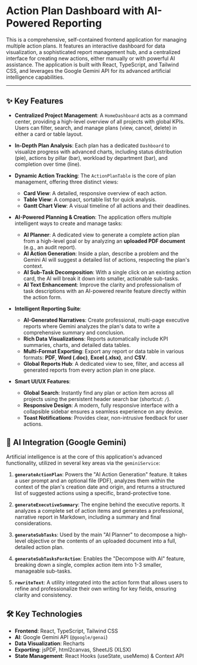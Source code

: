 # Action Plan Dashboard with AI-Powered Reporting

This is a comprehensive, self-contained frontend application for managing multiple action plans. It features an interactive dashboard for data visualization, a sophisticated report management hub, and a centralized interface for creating new actions, either manually or with powerful AI assistance. The application is built with React, TypeScript, and Tailwind CSS, and leverages the Google Gemini API for its advanced artificial intelligence capabilities.

---

## ✨ Key Features

- **Centralized Project Management**: A `HomeDashboard` acts as a command center, providing a high-level overview of all projects with global KPIs. Users can filter, search, and manage plans (view, cancel, delete) in either a card or table layout.

- **In-Depth Plan Analysis**: Each plan has a dedicated `Dashboard` to visualize progress with advanced charts, including status distribution (pie), actions by pillar (bar), workload by department (bar), and completion over time (line).

- **Dynamic Action Tracking**: The `ActionPlanTable` is the core of plan management, offering three distinct views:
    - **Card View**: A detailed, responsive overview of each action.
    - **Table View**: A compact, sortable list for quick analysis.
    - **Gantt Chart View**: A visual timeline of all actions and their deadlines.

- **AI-Powered Planning & Creation**: The application offers multiple intelligent ways to create and manage tasks:
    - **AI Planner**: A dedicated view to generate a complete action plan from a high-level goal or by analyzing an **uploaded PDF document** (e.g., an audit report).
    - **AI Action Generation**: Inside a plan, describe a problem and the Gemini AI will suggest a detailed list of actions, respecting the plan's context.
    - **AI Sub-Task Decomposition**: With a single click on an existing action card, the AI will break it down into smaller, actionable sub-tasks.
    - **AI Text Enhancement**: Improve the clarity and professionalism of task descriptions with an AI-powered rewrite feature directly within the action form.

- **Intelligent Reporting Suite**:
    - **AI-Generated Narratives**: Create professional, multi-page executive reports where Gemini analyzes the plan's data to write a comprehensive summary and conclusion.
    - **Rich Data Visualizations**: Reports automatically include KPI summaries, charts, and detailed data tables.
    - **Multi-Format Exporting**: Export any report or data table in various formats: **PDF**, **Word (.doc)**, **Excel (.xlsx)**, and **CSV**.
    - **Global Reports Hub**: A dedicated view to see, filter, and access all generated reports from every action plan in one place.

- **Smart UI/UX Features**:
    - **Global Search**: Instantly find any plan or action item across all projects using the persistent header search bar (shortcut: `/`).
    - **Responsive Design**: A modern, fully responsive interface with a collapsible sidebar ensures a seamless experience on any device.
    - **Toast Notifications**: Provides clear, non-intrusive feedback for user actions.

## 🤖 AI Integration (Google Gemini)

Artificial intelligence is at the core of this application's advanced functionality, utilized in several key areas via the `geminiService`:

1.  **`generateActionPlan`**: Powers the "AI Action Generation" feature. It takes a user prompt and an optional file (PDF), analyzes them within the context of the plan's creation date and origin, and returns a structured list of suggested actions using a specific, brand-protective tone.

2.  **`generateExecutiveSummary`**: The engine behind the executive reports. It analyzes a complete set of action items and generates a professional, narrative report in Markdown, including a summary and final considerations.

3.  **`generateSubTasks`**: Used by the main "AI Planner" to decompose a high-level objective or the contents of an uploaded document into a full, detailed action plan.

4.  **`generateSubTasksForAction`**: Enables the "Decompose with AI" feature, breaking down a single, complex action item into 1-3 smaller, manageable sub-tasks.

5.  **`rewriteText`**: A utility integrated into the action form that allows users to refine and professionalize their own writing for key fields, ensuring clarity and consistency.

## 🛠️ Key Technologies

- **Frontend**: React, TypeScript, Tailwind CSS
- **AI**: Google Gemini API (`@google/genai`)
- **Data Visualization**: Recharts
- **Exporting**: jsPDF, html2canvas, SheetJS (XLSX)
- **State Management**: React Hooks (useState, useMemo) & Context API
